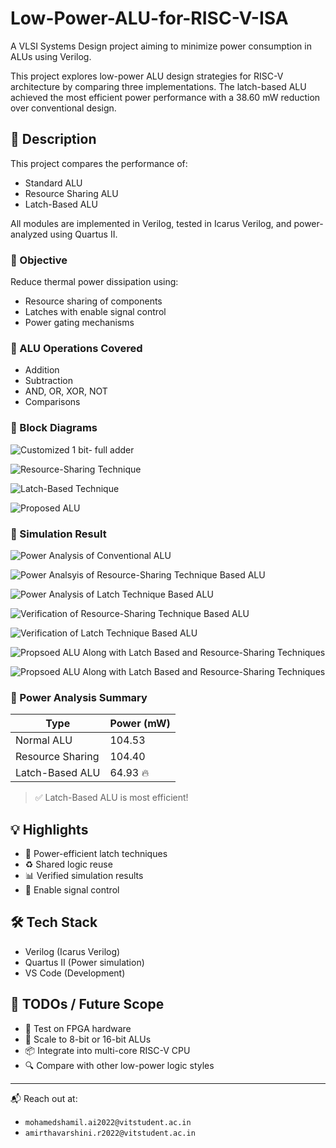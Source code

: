 # Low-Power-ALU-for-RISC-V-ISA

A VLSI Systems Design project aiming to minimize power consumption in ALUs using Verilog.

This project explores low-power ALU design strategies for RISC-V architecture by comparing three implementations. The latch-based ALU achieved the most efficient power performance with a 38.60 mW reduction over conventional design.

## 📘 Description

This project compares the performance of:
- Standard ALU
- Resource Sharing ALU
- Latch-Based ALU

All modules are implemented in Verilog, tested in Icarus Verilog, and power-analyzed using Quartus II.

### 🔎 Objective

Reduce thermal power dissipation using:
- Resource sharing of components
- Latches with enable signal control
- Power gating mechanisms

### 🧪 ALU Operations Covered

- Addition
- Subtraction
- AND, OR, XOR, NOT
- Comparisons

### 🧪 Block Diagrams

![Customized 1 bit- full adder](![image](https://github.com/user-attachments/assets/d1a0799c-5bb6-45cc-b938-7e1bc3b6d064)
)

![Resource-Sharing Technique](![image](https://github.com/user-attachments/assets/8025cf80-b6b9-4516-93cc-26eb5ba09934))

![Latch-Based Technique](![image](https://github.com/user-attachments/assets/8861cfbe-a35a-490b-97d4-12f271d19ace))

![Proposed ALU](![image](https://github.com/user-attachments/assets/1bf2a72f-a829-4e16-9b80-4ec170d44919))

### 🧪 Simulation Result

![Power Analysis of Conventional ALU](![image](https://github.com/user-attachments/assets/e6c66328-9020-4d4a-aec3-64b7e5903058))

![Power Analsyis of Resource-Sharing Technique Based ALU](![image](https://github.com/user-attachments/assets/41bf34cd-4627-40af-8b7f-db98dc9b15cc))

![Power Analysis of Latch Technique Based ALU](![image](https://github.com/user-attachments/assets/f1dbbada-44ad-4bf1-b3f1-1ed9b766da3f))

![Verification of Resource-Sharing Technique Based ALU](![image](https://github.com/user-attachments/assets/2bc7642b-cf99-4136-9e34-76c076b50f2e))

![Verification of Latch Technique Based ALU](![image](https://github.com/user-attachments/assets/76112bf6-444f-4ac6-a0bc-d5ddcec258a5))

![Propsoed ALU Along with Latch Based and Resource-Sharing Techniques](![image](https://github.com/user-attachments/assets/d12c9772-5478-41c7-9347-9d7a7c3d7410))

![Propsoed ALU Along with Latch Based and Resource-Sharing Techniques](![image](https://github.com/user-attachments/assets/f07fde62-b2f0-4001-adf0-bea1f735fa4c))



### 🔋 Power Analysis Summary

| Type              | Power (mW) |
|-------------------|------------|
| Normal ALU        | 104.53     |
| Resource Sharing  | 104.40     |
| Latch-Based ALU   | 64.93 🔥   |

> ✅ Latch-Based ALU is most efficient!

## 💡 Highlights

- 🔌 Power-efficient latch techniques
- ♻️ Shared logic reuse
- 📊 Verified simulation results
- 🔐 Enable signal control

## 🛠️ Tech Stack

- Verilog (Icarus Verilog)
- Quartus II (Power simulation)
- VS Code (Development)

## 🚧 TODOs / Future Scope

- 🧱 Test on FPGA hardware
- 📏 Scale to 8-bit or 16-bit ALUs
- 📦 Integrate into multi-core RISC-V CPU
- 🔍 Compare with other low-power logic styles

---

📬 Reach out at:
- `mohamedshamil.ai2022@vitstudent.ac.in`
- `amirthavarshini.r2022@vitstudent.ac.in`

